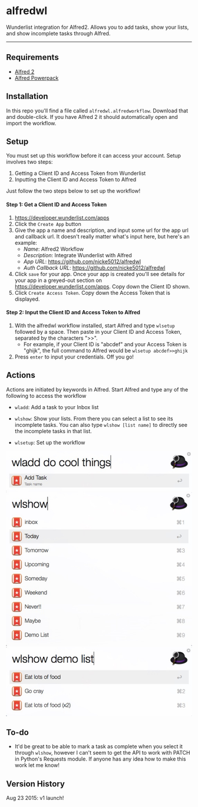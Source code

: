 # alfredwl

Wunderlist integration for Alfred2. Allows you to add tasks, show your lists, and show incomplete tasks through Alfred.

---

## Requirements
- [Alfred 2](https://www.alfredapp.com/)
- [Alfred Powerpack](https://www.alfredapp.com/powerpack/)

## Installation
In this repo you'll find a file called `alfredwl.alfredworkflow`. Download that and double-click. If you have Alfred 2 it should automatically open and import the workflow.

## Setup
You must set up this workflow before it can access your account. Setup involves two steps:
1. Getting a Client ID and Access Token from Wunderlist
2. Inputting the Client ID and Access Token to Alfred

Just follow the two steps below to set up the workflow!

#### Step 1: Get a Client ID and Access Token
1. https://developer.wunderlist.com/apps
2. Click the `Create App` button
3. Give the app a name and description, and input some url for the app url and callback url. It doesn't really matter what's input here, but here's an example:
    - *Name*: Alfred2 Workflow
    - *Description*: Integrate Wunderlist with Alfred
    - *App URL*: https://github.com/nicke5012/alfredwl
    - *Auth Callback URL*: https://github.com/nicke5012/alfredwl
4. Click `save` for your app. Once your app is created you'll see details for your app in a greyed-out section on https://developer.wunderlist.com/apps. Copy down the Client ID shown.
5. Click `Create Access Token`. Copy down the Access Token that is displayed.

#### Step 2: Input the Client ID and Access Token to Alfred
1. With the alfredwl workflow installed, start Alfred and type `wlsetup` followed by a space. Then paste in your Client ID and Access Token, separated by the characters ">>".
    - For example, if your Client ID is "abcdef" and your Access Token is "ghijk", the full command to Alfred would be `wlsetup abcdef>>ghijk`
2. Press `enter` to input your credentials. Off you go!


## Actions
Actions are initiated by keywords in Alfred. Start Alfred and type any of the following to access the workflow

- `wladd`: Add a task to your Inbox list

- `wlshow`: Show your lists. From there you can select a list to see its incomplete tasks. You can also type `wlshow [list name]` to directly see the incomplete tasks in that list.
- `wlsetup`: Set up the workflow

![](/screenshots/wladd.jpg)
![](/screenshots/wlshow.jpg)
![](/screenshots/wlshow-demo-list.jpg)

## To-do
- It'd be great to be able to mark a task as complete when you select it through `wlshow`, however I can't seem to get the API to work with PATCH in Python's Requests module. If anyone has any idea how to make this work let me know!

## Version History
Aug 23 2015: v1 launch!
